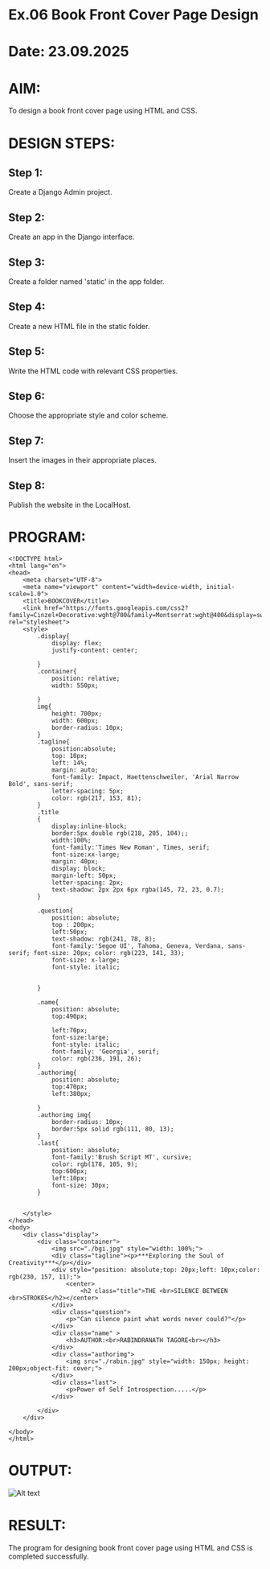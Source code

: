 # Ex.06 Book Front Cover Page Design
# Date: 23.09.2025
# AIM:
To design a book front cover page using HTML and CSS.

# DESIGN STEPS:
## Step 1:
Create a Django Admin project.

## Step 2:
Create an app in the Django interface.

## Step 3:
Create a folder named 'static' in the app folder.

## Step 4:
Create a new HTML file in the static folder.

## Step 5:
Write the HTML code with relevant CSS properties.
## Step 6:
Choose the appropriate style and color scheme.

## Step 7:
Insert the images in their appropriate places.

## Step 8:
Publish the website in the LocalHost.

# PROGRAM:
```
<!DOCTYPE html>
<html lang="en">
<head>
    <meta charset="UTF-8">
    <meta name="viewport" content="width=device-width, initial-scale=1.0">
    <title>BOOKCOVER</title>
    <link href="https://fonts.googleapis.com/css2?family=Cinzel+Decorative:wght@700&family=Montserrat:wght@400&display=swap" rel="stylesheet">
    <style>
        .display{
            display: flex;
            justify-content: center;

        }
        .container{
            position: relative;
            width: 550px;
            
        }
        img{
            height: 700px;
            width: 600px;
            border-radius: 10px;
        }
        .tagline{
            position:absolute;
            top: 10px;           
            left: 14%;
            margin: auto; 
            font-family: Impact, Haettenschweiler, 'Arial Narrow Bold', sans-serif;
            letter-spacing: 5px;
            color: rgb(217, 153, 81);
        }
        .title
        {
            display:inline-block;
            border:5px double rgb(218, 205, 104);;
            width:100%;
            font-family:'Times New Roman', Times, serif;
            font-size:xx-large;
            margin: 40px;
            display: block;
            margin-left: 50px;
            letter-spacing: 2px;
            text-shadow: 2px 2px 6px rgba(145, 72, 23, 0.7);
        }
        
        .question{
            position: absolute;
            top : 200px;
            left:50px;
            text-shadow: rgb(241, 78, 8);
            font-family:'Segoe UI', Tahoma, Geneva, Verdana, sans-serif; font-size: 20px; color: rgb(223, 141, 33);
            font-size: x-large;
            font-style: italic;
            

        }
        
        .name{
            position: absolute;
            top:490px;
        
            left:70px;
            font-size:large;
            font-style: italic;
            font-family: 'Georgia', serif;
            color: rgb(236, 191, 26);
        }
        .authorimg{
            position: absolute;
            top:470px;
            left:380px;
            
        }
        .authorimg img{
            border-radius: 10px;
            border:5px solid rgb(111, 80, 13); 
        }
        .last{
            position: absolute;
            font-family:'Brush Script MT', cursive;
            color: rgb(178, 105, 9);
            top:600px;
            left:10px;
            font-size: 30px;
        }

        
    </style>
</head>
<body>
    <div class="display">
        <div class="container">
            <img src="./bgi.jpg" style="width: 100%;">
            <div class="tagline"><p>***Exploring the Soul of Creativity***</p></div>
            <div style="position: absolute;top: 20px;left: 10px;color: rgb(230, 157, 11);">
                <center>
                    <h2 class="title">THE <br>SILENCE BETWEEN <br>STROKES</h2></center>
            </div>
            <div class="question"> 
                <p>"Can silence paint what words never could?"</p>
            </div>
            <div class="name" >
                <h3>AUTHOR:<br>RABINDRANATH TAGORE<br></h3>
            </div>
            <div class="authorimg">
                <img src="./rabin.jpg" style="width: 150px; height: 200px;object-fit: cover;">
            </div>
            <div class="last">
                <p>Power of Self Introspection.....</p>
            </div>

        </div>
    </div>

</body>
</html>
```
# OUTPUT:
![Alt text](bookcover.png)
# RESULT:
The program for designing book front cover page using HTML and CSS is completed successfully.
